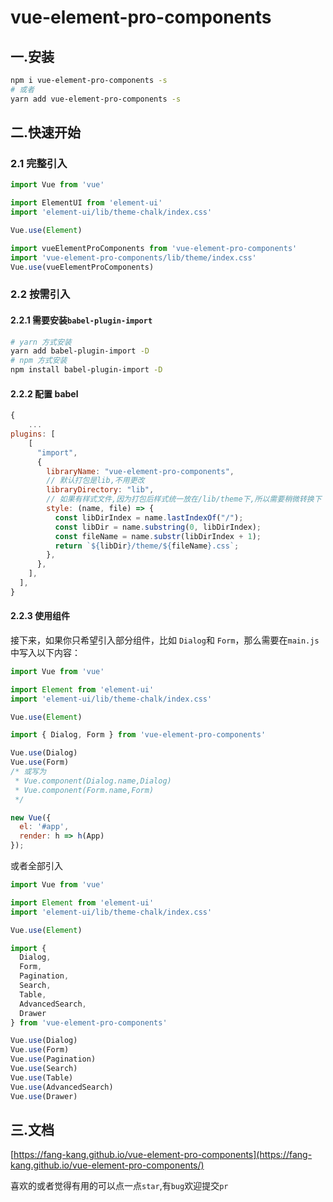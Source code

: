# vue-element-pro-components

## 一.安装

```bash
npm i vue-element-pro-components -s
# 或者
yarn add vue-element-pro-components -s
```

## 二.快速开始

### 2.1 完整引入

```js
import Vue from 'vue'

import ElementUI from 'element-ui'
import 'element-ui/lib/theme-chalk/index.css'

Vue.use(Element)

import vueElementProComponents from 'vue-element-pro-components'
import 'vue-element-pro-components/lib/theme/index.css'
Vue.use(vueElementProComponents)
```

### 2.2 按需引入

#### 2.2.1 需要安装`babel-plugin-import`

```bash
# yarn 方式安装
yarn add babel-plugin-import -D
# npm 方式安装
npm install babel-plugin-import -D
```

#### 2.2.2 配置 babel

```js
{
    ...
plugins: [
    [
      "import",
      {
        libraryName: "vue-element-pro-components",
        // 默认打包是lib,不用更改
        libraryDirectory: "lib",
        // 如果有样式文件,因为打包后样式统一放在/lib/theme下,所以需要稍微转换下
        style: (name, file) => {
          const libDirIndex = name.lastIndexOf("/");
          const libDir = name.substring(0, libDirIndex);
          const fileName = name.substr(libDirIndex + 1);
          return `${libDir}/theme/${fileName}.css`;
        },
      },
    ],
  ],
}
```

#### 2.2.3 使用组件

接下来，如果你只希望引入部分组件，比如 `Dialog`和 `Form`，那么需要在`main.js` 中写入以下内容：

```js
import Vue from 'vue'

import Element from 'element-ui'
import 'element-ui/lib/theme-chalk/index.css'

Vue.use(Element)

import { Dialog, Form } from 'vue-element-pro-components'

Vue.use(Dialog)
Vue.use(Form)
/* 或写为
 * Vue.component(Dialog.name,Dialog)
 * Vue.component(Form.name,Form)
 */

new Vue({
  el: '#app',
  render: h => h(App)
});
```

或者全部引入

```js
import Vue from 'vue'

import Element from 'element-ui'
import 'element-ui/lib/theme-chalk/index.css'

Vue.use(Element)

import {
  Dialog,
  Form,
  Pagination,
  Search,
  Table,
  AdvancedSearch,
  Drawer
} from 'vue-element-pro-components'

Vue.use(Dialog)
Vue.use(Form)
Vue.use(Pagination)
Vue.use(Search)
Vue.use(Table)
Vue.use(AdvancedSearch)
Vue.use(Drawer)
```

## 三.文档

[https://fang-kang.github.io/vue-element-pro-components](https://fang-kang.github.io/vue-element-pro-components/)

喜欢的或者觉得有用的可以点一点`star`,有`bug`欢迎提交`pr`
